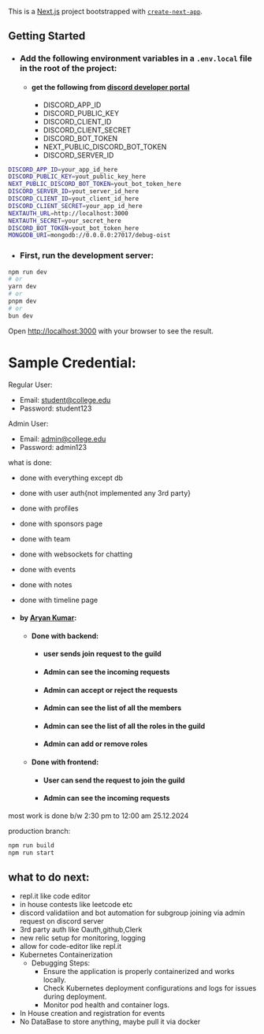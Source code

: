This is a [Next.js](https://nextjs.org) project bootstrapped with [
`create-next-app`](https://nextjs.org/docs/app/api-reference/cli/create-next-app).

## Getting Started

- ### Add the following environment variables in a `.env.local` file in the root of the project:
    - #### get the following from [discord developer portal](https://discord.com/developers/applications)
        - DISCORD_APP_ID
        - DISCORD_PUBLIC_KEY
        - DISCORD_CLIENT_ID
        - DISCORD_CLIENT_SECRET
        - DISCORD_BOT_TOKEN
        - NEXT_PUBLIC_DISCORD_BOT_TOKEN
        - DISCORD_SERVER_ID

```bash
DISCORD_APP_ID=your_app_id_here
DISCORD_PUBLIC_KEY=yout_public_key_here
NEXT_PUBLIC_DISCORD_BOT_TOKEN=yout_bot_token_here
DISCORD_SERVER_ID=yout_server_id_here
DISCORD_CLIENT_ID=yout_client_id_here
DISCORD_CLIENT_SECRET=your_app_id_here
NEXTAUTH_URL=http://localhost:3000
NEXTAUTH_SECRET=your_secret_here
DISCORD_BOT_TOKEN=yout_bot_token_here
MONGODB_URI=mongodb://0.0.0.0:27017/debug-oist

```

- ### First, run the development server:

```bash
npm run dev
# or
yarn dev
# or
pnpm dev
# or
bun dev
```

Open [http://localhost:3000](http://localhost:3000) with your browser to see the result.

# Sample Credential:

Regular User:

- Email: [student@college.edu](mailto:student@college.edu)
- Password: student123

Admin User:

- Email: [admin@college.edu](mailto:admin@college.edu)
- Password: admin123

what is done:

- done with everything except db
- done with user auth{not implemented any 3rd party}
- done with profiles
- done with sponsors page
- done with team
- done with websockets for chatting
- done with events
- done with notes
- done with timeline page

- #### by [Aryan Kumar](https://github.com/aryankumarofficial):
  - #### Done with backend:
    - #### user sends join request to the guild
    - #### Admin can see the incoming requests
    - #### Admin can accept or reject the requests
    - #### Admin can see the list of all the members
    - #### Admin can see the list of all the roles in the guild
    - #### Admin can add or remove roles
    
  - #### Done with frontend:
    - #### User can send the request to join the guild
    - #### Admin can see the incoming requests

most work is done b/w 2:30 pm to 12:00 am 25.12.2024

production branch:

```bash
npm run build
npm run start
```

## what to do next:

- repl.it like code editor
- in house contests like leetcode etc
- discord validatiion and bot automation for subgroup joining via admin request on discord server
- 3rd party auth like Oauth,github,Clerk
- new relic setup for monitoring, logging
- allow for code-editor like repl.it
- Kubernetes Containerization
    - Debugging Steps:
        - Ensure the application is properly containerized and works locally.
        - Check Kubernetes deployment configurations and logs for issues during deployment.
        - Monitor pod health and container logs.
- In House creation and registration for events
- No DataBase to store anything, maybe pull it via docker
